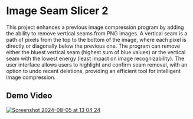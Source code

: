 # Image Seam Slicer 2

This project enhances a previous image compression program by adding the ability to remove vertical seams from PNG images. A vertical seam is a path of pixels from the top to the bottom of the image, where each pixel is directly or diagonally below the previous one. The program can remove either the bluest vertical seam (highest sum of blue values) or the vertical seam with the lowest energy (least impact on image recognizability). The user interface allows users to highlight and confirm seam removal, with an option to undo recent deletions, providing an efficient tool for intelligent image compression.

## Demo Video


[![Screenshot 2024-08-05 at 13 04 24](https://github.com/user-attachments/assets/2e35e7b2-ed67-40bf-82fb-14e4743308fe)](https://youtu.be/zpXWvhokJPs?si=XFfpx-X49Hldrjvf)


